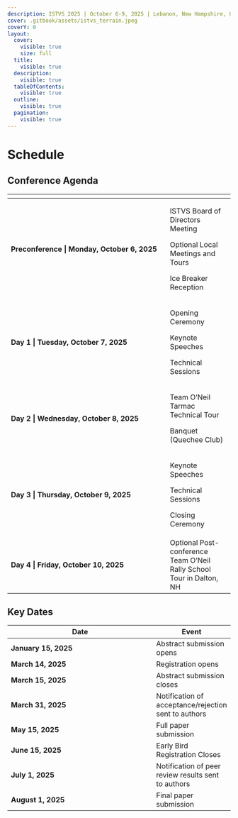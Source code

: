 ```yaml
---
description: ISTVS 2025 | October 6-9, 2025 | Lebanon, New Hampshire, USA
cover: .gitbook/assets/istvs_terrain.jpeg
coverY: 0
layout:
  cover:
    visible: true
    size: full
  title:
    visible: true
  description:
    visible: true
  tableOfContents:
    visible: true
  outline:
    visible: true
  pagination:
    visible: true
---
```


# Schedule

## Conference Agenda

<table data-header-hidden data-full-width="false"><thead><tr><th width="343"></th><th></th></tr></thead><tbody><tr><td><strong>Preconference | Monday, October 6, 2025</strong></td><td><p>ISTVS Board of Directors Meeting</p><p>Optional Local Meetings and Tours</p><p>Ice Breaker Reception</p></td></tr><tr><td><strong>Day 1 | Tuesday, October 7, 2025</strong></td><td><p>Opening Ceremony</p><p>Keynote Speeches</p><p>Technical Sessions</p></td></tr><tr><td><strong>Day 2 | Wednesday, October 8, 2025</strong></td><td><p>Team O’Neil Tarmac Technical Tour</p><p>Banquet (Quechee Club)</p></td></tr><tr><td><strong>Day 3 | Thursday, October 9, 2025</strong></td><td><p>Keynote Speeches</p><p>Technical Sessions</p><p>Closing Ceremony</p></td></tr><tr><td><strong>Day 4 | Friday, October 10, 2025</strong></td><td>Optional Post-conference Team O’Neil Rally School Tour in Dalton, NH</td></tr></tbody></table>

## Key Dates

<table><thead><tr><th width="346">Date</th><th>Event</th></tr></thead><tbody><tr><td><strong>January 15, 2025</strong></td><td>Abstract submission opens</td></tr><tr><td><strong>March 14, 2025</strong></td><td>Registration opens</td></tr><tr><td><strong>March 15, 2025</strong></td><td>Abstract submission closes</td></tr><tr><td><strong>March 31, 2025</strong></td><td>Notification of acceptance/rejection sent to authors</td></tr><tr><td><strong>May 15, 2025</strong></td><td>Full paper submission</td></tr><tr><td><strong>June 15, 2025</strong></td><td>Early Bird Registration Closes</td></tr><tr><td><strong>July 1, 2025</strong></td><td>Notification of peer review results sent to authors</td></tr><tr><td><strong>August 1, 2025</strong></td><td>Final paper submission</td></tr></tbody></table>

